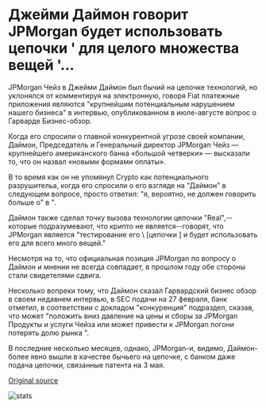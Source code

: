 # Джейми Даймон говорит JPMorgan будет использовать цепочки ' для целого множества вещей '...

JPMorgan Чейз в Джейми Даймон был бычий на цепочке технологий, но уклонялся от комментируя на электронную, говоря Fiat платежные приложения являются "крупнейшим потенциальным нарушением нашего бизнеса" в интервью, опубликованном в июле-августе вопрос о Гарварде Бизнес-обзор.

Когда его спросили о главной конкурентной угрозе своей компании, Даймон, Председатель и Генеральный директор JPMorgan Чейз — крупнейшего американского банка «большой четверки» — высказали то, что он назвал «новыми формами оплаты».

В то время как он не упомянул Crypto как потенциального разрушительа, когда его спросили о его взгляде на "Даймон" в следующем вопросе, просто ответил: "я, вероятно, не должен говорить больше о" в ".

Даймон также сделал точку вызова технологии цепочки "Real",--которые подразумевают, что крипто не является--говорят, что JPMorgan является "тестирование его \ [цепочки \] и будет использовать его для всего много вещей."

Несмотря на то, что официальная позиция JPMorgan по вопросу о Даймон и мнении не всегда совпадает, в прошлом году обе стороны стали свидетелями сдвига.

Несколько вопреки тому, что Даймон сказал Гарвардский бизнес обзор в своем недавнем интервью, в SEC подачи на 27 февраля, банк отметил, в соответствии с докладом "конкуренция" подраздел, сказав, что может "положить вниз давление на цены и сборы за JPMorgan Продукты и услуги Чейза или может привести к JPMorgan погони потерять долю рынка ".

В последние несколько месяцев, однако, JPMorgan-и, видимо, Даймон-более явно вышли в качестве бычьего на цепочке, с банком даже подача цепочки, связанные патента на 3 мая.

[Original source](https://cointelegraph.com/news/jamie-dimon-says-jpmorgan-will-use-blockchain-for-a-whole-lot-of-things)

![stats](https://c.statcounter.com/11760860/0/a89fa40b/1/ "stats")